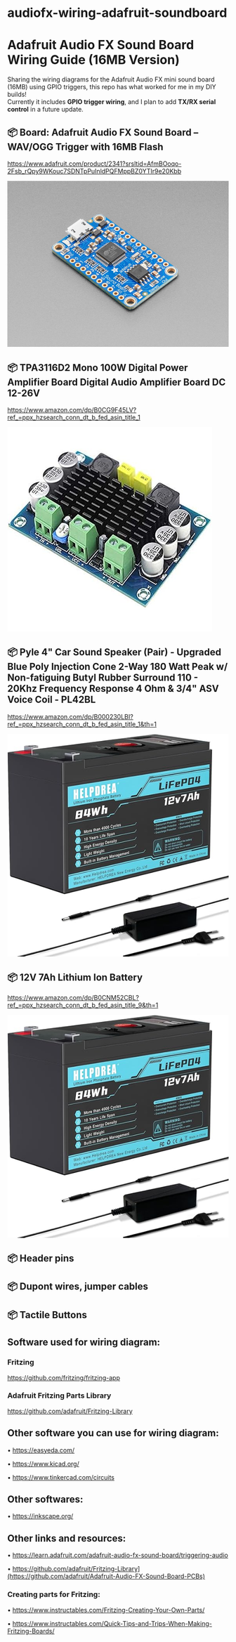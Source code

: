 # audiofx-wiring-adafruit-soundboard



# Adafruit Audio FX Sound Board Wiring Guide (16MB Version)

Sharing the wiring diagrams for the Adafruit Audio FX mini sound board (16MB) using GPIO triggers, this repo has what worked for me in my DIY builds!  
Currently it includes **GPIO trigger wiring**, and I plan to add **TX/RX serial control** in a future update.


## 📦 Board: Adafruit Audio FX Sound Board – WAV/OGG Trigger with 16MB Flash

https://www.adafruit.com/product/2341?srsltid=AfmBOoqo-2Fsb_rQpy9WKouc7SDNTpPuInldPQFMppBZ0YTIr9e20Kbb

![adafruit-audio-fx-mini-soundboard-16mb](https://github.com/bitsbytesnbuilds/audiofx-wiring-adafruit-soundboard/blob/main/BOM/adafruit-audio-fx-mini-soundboard-16mb.jpg)


## 📦 TPA3116D2 Mono 100W Digital Power Amplifier Board Digital Audio Amplifier Board DC 12-26V

https://www.amazon.com/dp/B0CG9F45LV?ref_=ppx_hzsearch_conn_dt_b_fed_asin_title_1

![Screenshot of a TPA3116D2 digital power amplifier board](https://github.com/bitsbytesnbuilds/audiofx-wiring-adafruit-soundboard/blob/main/BOM/TPA3116D2-digital-audio-amp.jpg)


## 📦 Pyle 4" Car Sound Speaker (Pair) - Upgraded Blue Poly Injection Cone 2-Way 180 Watt Peak w/ Non-fatiguing Butyl Rubber Surround 110 - 20Khz Frequency Response 4 Ohm & 3/4" ASV Voice Coil - PL42BL

https://www.amazon.com/dp/B000230LBI?ref_=ppx_hzsearch_conn_dt_b_fed_asin_title_1&th=1


![Screenshot of PYLE 4" Car sound speaker](https://github.com/bitsbytesnbuilds/audiofx-wiring-adafruit-soundboard/blob/main/BOM/12V-battery.jpg)


## 📦 12V 7Ah Lithium Ion Battery

https://www.amazon.com/dp/B0CNM52CBL?ref_=ppx_hzsearch_conn_dt_b_fed_asin_title_9&th=1


![12V-battery](https://github.com/bitsbytesnbuilds/audiofx-wiring-adafruit-soundboard/blob/main/BOM/12V-battery.jpg)


## 📦 Header pins
## 📦 Dupont wires, jumper cables
## 📦 Tactile Buttons


## Software used for wiring diagram:
### Fritzing
https://github.com/fritzing/fritzing-app

### Adafruit Fritzing Parts Library
https://github.com/adafruit/Fritzing-Library

## Other software you can use for wiring diagram:

• https://easyeda.com/

• https://www.kicad.org/

• https://www.tinkercad.com/circuits

## Other softwares:
• https://inkscape.org/

## Other links and resources:

• https://learn.adafruit.com/adafruit-audio-fx-sound-board/triggering-audio

• https://github.com/adafruit/Fritzing-Library](https://github.com/adafruit/Adafruit-Audio-FX-Sound-Board-PCBs)

### Creating parts for Fritzing:

• https://www.instructables.com/Fritzing-Creating-Your-Own-Parts/

• https://www.instructables.com/Quick-Tips-and-Trips-When-Making-Fritzing-Boards/




